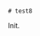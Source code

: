                                                                                                                                                                                                                                                                                                                                                                                                                                                                                                                                                                                                                                                                                        # test8

Init.
